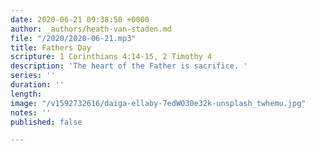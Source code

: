 ```yaml
---
date: 2020-06-21 09:38:58 +0000
author: _authors/heath-van-staden.md
file: "/2020/2020-06-21.mp3"
title: Fathers Day
scripture: 1 Corinthians 4:14-15, 2 Timothy 4
description: 'The heart of the Father is sacrifice. '
series: ''
duration: ''
length: 
image: "/v1592732616/daiga-ellaby-7edWO30e32k-unsplash_twhemu.jpg"
notes: ''
published: false

---
```

